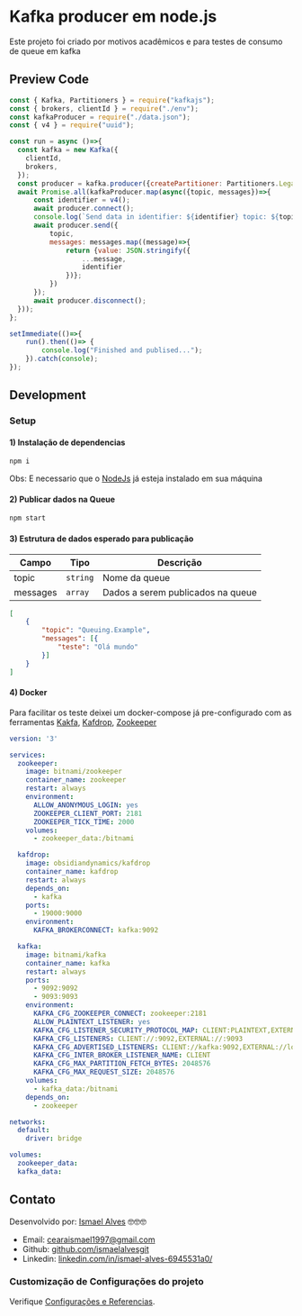 # Kafka producer em node.js
Este projeto foi criado por motivos acadêmicos e para testes de consumo de queue em kafka

## Preview Code
```js
const { Kafka, Partitioners } = require("kafkajs");
const { brokers, clientId } = require("./env");
const kafkaProducer = require("./data.json");
const { v4 } = require("uuid");

const run = async ()=>{
  const kafka = new Kafka({
    clientId,
    brokers,
  });
  const producer = kafka.producer({createPartitioner: Partitioners.LegacyPartitioner});
  await Promise.all(kafkaProducer.map(async({topic, messages})=>{
      const identifier = v4();
      await producer.connect();
      console.log(`Send data in identifier: ${identifier} topic: ${topic}, data: ${JSON.stringify(messages)}`);
      await producer.send({
          topic,
          messages: messages.map((message)=>{
              return {value: JSON.stringify({
                  ...message,
                  identifier
              })};
          }) 
      });
      await producer.disconnect();
  }));
};

setImmediate(()=>{
    run().then(()=> {
        console.log("Finished and publised...");
    }).catch(console);
});
```

## Development

### Setup

#### 1) Instalação de dependencias
``` sh
npm i 
```
Obs: E necessario que o [NodeJs](https://nodejs.org/en/) já esteja instalado em sua máquina

#### 2) Publicar dados na Queue
``` sh
npm start
```

#### 3) Estrutura de dados esperado para publicação
Campo    |   Tipo   | Descrição
---------|----------|------------------
topic    | `string` | Nome da queue
messages | `array`  | Dados a serem publicados na queue

```json
[
    {
        "topic": "Queuing.Example",
        "messages": [{
            "teste": "Olá mundo"
        }]
    }
]
```
#### 4) Docker
Para facilitar os teste deixei um docker-compose já pre-configurado com as ferramentas [Kakfa](https://hub.docker.com/r/bitnami/kafka), 
[Kafdrop](https://hub.docker.com/r/obsidiandynamics/kafdrop), [Zookeeper](https://hub.docker.com/r/bitnami/zookeeper)
```yml
version: '3'

services:
  zookeeper:
    image: bitnami/zookeeper
    container_name: zookeeper
    restart: always
    environment:
      ALLOW_ANONYMOUS_LOGIN: yes
      ZOOKEEPER_CLIENT_PORT: 2181
      ZOOKEEPER_TICK_TIME: 2000
    volumes:
      - zookeeper_data:/bitnami

  kafdrop:
    image: obsidiandynamics/kafdrop
    container_name: kafdrop
    restart: always
    depends_on:
      - kafka
    ports:
      - 19000:9000
    environment:
      KAFKA_BROKERCONNECT: kafka:9092

  kafka:
    image: bitnami/kafka
    container_name: kafka
    restart: always
    ports:
      - 9092:9092
      - 9093:9093
    environment:
      KAFKA_CFG_ZOOKEEPER_CONNECT: zookeeper:2181
      ALLOW_PLAINTEXT_LISTENER: yes
      KAFKA_CFG_LISTENER_SECURITY_PROTOCOL_MAP: CLIENT:PLAINTEXT,EXTERNAL:PLAINTEXT
      KAFKA_CFG_LISTENERS: CLIENT://:9092,EXTERNAL://:9093
      KAFKA_CFG_ADVERTISED_LISTENERS: CLIENT://kafka:9092,EXTERNAL://localhost:9093
      KAFKA_CFG_INTER_BROKER_LISTENER_NAME: CLIENT
      KAFKA_CFG_MAX_PARTITION_FETCH_BYTES: 2048576
      KAFKA_CFG_MAX_REQUEST_SIZE: 2048576
    volumes:
      - kafka_data:/bitnami
    depends_on:
      - zookeeper

networks:
  default:
    driver: bridge

volumes:
  zookeeper_data:
  kafka_data:
```

## Contato
Desenvolvido por: [Ismael Alves](https://github.com/ismaelalvesgit) 🤓🤓🤓

* Email: [cearaismael1997@gmail.com](mailto:cearaismael1997@gmail.com) 
* Github: [github.com/ismaelalvesgit](https://github.com/ismaelalvesgit)
* Linkedin: [linkedin.com/in/ismael-alves-6945531a0/](https://www.linkedin.com/in/ismael-alves-6945531a0/)

### Customização de Configurações do projeto
Verifique [Configurações e Referencias](https://expressjs.com/pt-br/).
